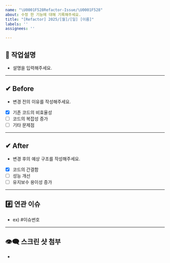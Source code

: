 ```yaml
---
name: "\U0001F528Refactor-Issue/\U0001F528"
about: 수정 한 기능에 대해 기록해주세요.
title: "[Refactor] 2025/[월]/[일] [이름]"
labels: ''
assignees: ''

---
```


## 🔨 작업설명
- 설명을 입력해주세요.

---

## ✔  Before
- 변경 전의 이유를 작성해주세요.
- [x] 기존 코드의 비효율성
- [ ] 코드의 복잡성 증가
- [ ] 기타 문제점

---

## ✔  After
- 변경 후의 예상 구조를 작성해주세요.
- [x] 코드의 간결함
- [ ] 성능 개선
- [ ] 유지보수 용이성 증가

---

## #️⃣ 연관 이슈 
- ex) #이슈번호 

---

## 👁‍🗨 스크린 샷 첨부
-
